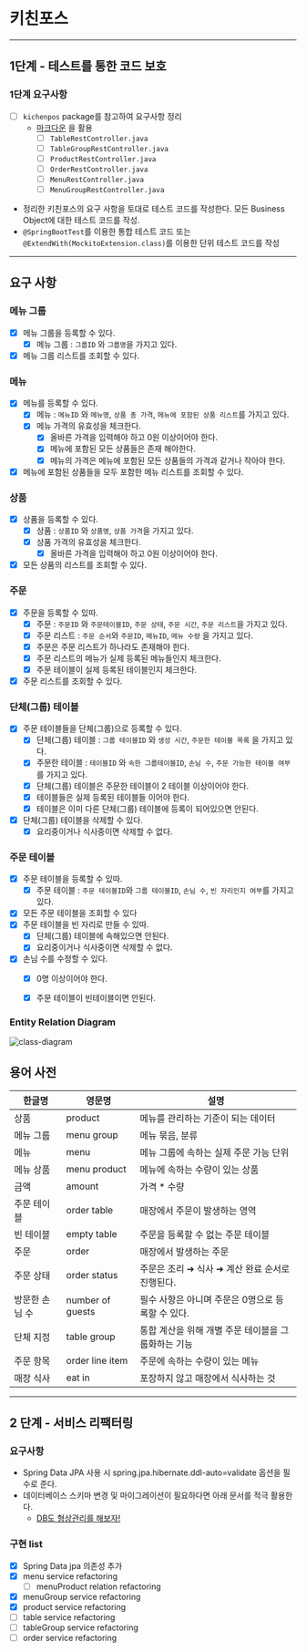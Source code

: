 # 키친포스

---
## 1단계 - 테스트를 통한 코드 보호
### 1단계 요구사항

-[ ] ```kichenpos``` package를 참고하여 요구사항 정리  
    * [마크다운](https://dooray.com/htmls/guides/markdown_ko_KR.html) 을 활용  
        -[ ] ```TableRestController.java```  
        -[ ] ```TableGroupRestController.java```  
        -[ ] ```ProductRestController.java```  
        -[ ] ```OrderRestController.java```  
        -[ ] ```MenuRestController.java```  
        -[ ] ```MenuGroupRestController.java```  
* 정리한 키친포스의 요구 사항을 토대로 테스트 코드를 작성한다. 모든 Business Object에 대한 테스트 코드를 작성.  
* ```@SpringBootTest```를 이용한 통합 테스트 코드 또는 ```@ExtendWith(MockitoExtension.class)```를 이용한 단위 테스트 코드를 작성
---
## 요구 사항

### 메뉴 그룹 
  - [x] 메뉴 그룹을 등록할 수 있다.
    - [x] 메뉴 그룹 : ```그룹ID``` 와 ```그룹명```을 가지고 있다.
  - [x] 메뉴 그룹 리스트를 조회할 수 있다.

### 메뉴
  - [x] 메뉴를 등록할 수 있다.
    - [x] 메뉴 : ```메뉴ID``` 와 ```메뉴명```, ```상품 총 가격```, ```메뉴에 포함된 상품 리스트```를 가지고 있다.
    - [x] 메뉴 가격의 유효성을 체크한다.
      - [x] 올바른 가격을 입력해야 하고 0원 이상이어야 한다.
      - [x] 메뉴에 포함된 모든 상품들은 존재 해야한다.
      - [x] 메뉴의 가격은 메뉴에 포함된 모든 상품들의 가격과 같거나 작아야 한다.
  - [x] 메뉴에 포함된 상품들을 모두 포함한 메뉴 리스트를 조회할 수 있다.
### 상품
  - [x] 상품을 등록할 수 있다.
    - [x] 상품 : ```상품ID``` 와 ```상품명```, ```상품 가격```을 가지고 있다.
    - [x] 상품 가격의 유효성을 체크한다.
      - [x] 올바른 가격을 입력해야 하고 0원 이상이어야 한다.
  - [x] 모든 상품의 리스트를 조회할 수 있다.

### 주문
  - [x] 주문을 등록할 수 있따.
    - [x] 주문 : ```주문ID``` 와 ```주문테이블ID```, ```주문 상태```, ```주문 시간```, ```주문 리스트```을 가지고 있다.
    - [x] 주문 리스트 : ```주문 순서```와 ```주문ID```, ```메뉴ID```, ```메뉴 수량``` 을 가지고 있다.
    - [x] 주문은 주문 리스트가 하나라도 존재해야 한다.
    - [x] 주문 리스트의 메뉴가 실제 등록된 메뉴들인지 체크한다.
    - [x] 주문 테이블이 실제 등록된 테이블인지 체크한다.
  - [x] 주문 리스트를 조회할 수 있다.

### 단체(그룹) 테이블
  - [x] 주문 테이블들을 단체(그룹)으로 등록할 수 있다.
    - [x] 단체(그룹) 테이블 : ```그룹 테이블ID``` 와 ```생성 시간```, ```주문한 테이블 목록``` 을 가지고 있다.
    - [x] 주문한 테이블 : ```테이블ID``` 와 ```속한 그룹테이블ID```, ```손님 수```, ```주문 가능한 테이블 여부``` 를 가지고 있다.
    - [x] 단체(그룹) 테이블은 주문한 테이블이 2 테이블 이상이어야 한다.
    - [x] 테이블들은 실제 등록된 테이블들 이어야 한다.
    - [x] 테이블은 이미 다른 단체(그룹) 테이블에 등록이 되어있으면 안된다.
  - [x] 단체(그룹) 테이블을 삭제할 수 있다.
    - [x] 요리중이거나 식사중이면 삭제할 수 없다.

### 주문 테이블
  - [x] 주문 테이블을 등록할 수 있따.
    - [x] 주문 테이블 : ```주문 테이블ID```와 ```그룹 테이블ID```, ```손님 수```, ```빈 자리인지 여부```를 가지고 있다.
  - [x] 모든 주문 테이블을 조회할 수 있다
  - [x] 주문 테이블을 빈 자리로 만들 수 있따.
    - [x] 단체(그룹) 테이블에 속해있으면 안된다.
    - [x] 요리중이거나 식사중이면 삭제할 수 없다.
  - [x] 손님 수를 수정할 수 있다.
    - [x] 0명 이상이어야 한다.
    - [x] 주문 테이블이 빈테이블이면 안된다.



### Entity Relation Diagram

![class-diagram](http://www.plantuml.com/plantuml/proxy?src=https://github.com/Lee-Chungsun/jwp-refactoring/blob/step1/class-diagram.puml)


## 용어 사전

| 한글명 | 영문명 | 설명 |
| --- | --- | --- |
| 상품 | product | 메뉴를 관리하는 기준이 되는 데이터 |
| 메뉴 그룹 | menu group | 메뉴 묶음, 분류 |
| 메뉴 | menu | 메뉴 그룹에 속하는 실제 주문 가능 단위 |
| 메뉴 상품 | menu product | 메뉴에 속하는 수량이 있는 상품 |
| 금액 | amount | 가격 * 수량 |
| 주문 테이블 | order table | 매장에서 주문이 발생하는 영역 |
| 빈 테이블 | empty table | 주문을 등록할 수 없는 주문 테이블 |
| 주문 | order | 매장에서 발생하는 주문 |
| 주문 상태 | order status | 주문은 조리 ➜ 식사 ➜ 계산 완료 순서로 진행된다. |
| 방문한 손님 수 | number of guests | 필수 사항은 아니며 주문은 0명으로 등록할 수 있다. |
| 단체 지정 | table group | 통합 계산을 위해 개별 주문 테이블을 그룹화하는 기능 |
| 주문 항목 | order line item | 주문에 속하는 수량이 있는 메뉴 |
| 매장 식사 | eat in | 포장하지 않고 매장에서 식사하는 것 |

---

## 2 단계 - 서비스 리팩터링

### 요구사항
* Spring Data JPA 사용 시 spring.jpa.hibernate.ddl-auto=validate 옵션을 필수로 준다.
* 데이터베이스 스키마 변경 및 마이그레이션이 필요하다면 아래 문서를 적극 활용한다.
    * [DB도 형상관리를 해보자!](https://meetup.toast.com/posts/173)
    
### 구현 list
- [x] Spring Data jpa 의존성 추가
- [x] menu service refactoring
    - [ ] menuProduct relation refactoring
- [x] menuGroup service refactoring
- [x] product service refactoring
- [ ] table service refactoring
- [ ] tableGroup service refactoring
- [ ] order service refactoring

